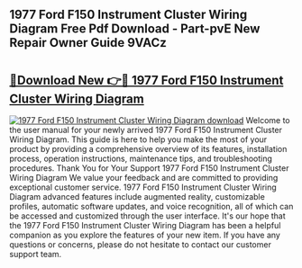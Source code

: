 ## 1977 Ford F150 Instrument Cluster Wiring Diagram Free Pdf Download - Part-pvE New Repair Owner Guide 9VACz

# <h2><a href="http://dfmzgxh.blite.top/?on=1977+Ford+F150+Instrument+Cluster+Wiring+Diagram">🔗Download New 👉🔴 1977 Ford F150 Instrument Cluster Wiring Diagram</a></h2>

[![1977 Ford F150 Instrument Cluster Wiring Diagram download](https://i.imgur.com/lujVjoI.png)](http://dfmzgxh.blite.top/?on=1977+Ford+F150+Instrument+Cluster+Wiring+Diagram)
Welcome to the user manual for your newly arrived 1977 Ford F150 Instrument Cluster Wiring Diagram. This guide is here to help you make the most of your product by providing a comprehensive overview of its features, installation process, operation instructions, maintenance tips, and troubleshooting procedures. Thank You for Your Support 1977 Ford F150 Instrument Cluster Wiring Diagram We value your feedback and are committed to providing exceptional customer service. 1977 Ford F150 Instrument Cluster Wiring Diagram advanced features include augmented reality, customizable profiles, automatic software updates, and voice recognition, all of which can be accessed and customized through the user interface. It's our hope that the 1977 Ford F150 Instrument Cluster Wiring Diagram has been a helpful companion as you explore the features of your new item. If you have any questions or concerns, please do not hesitate to contact our customer support team.
